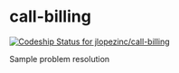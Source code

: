 # call-billing
[ ![Codeship Status for jlopezinc/call-billing](https://codeship.com/projects/f71e2110-ccef-0133-d185-52da38bdcaf6/status?branch=master)](https://codeship.com/projects/140379)

Sample problem resolution
